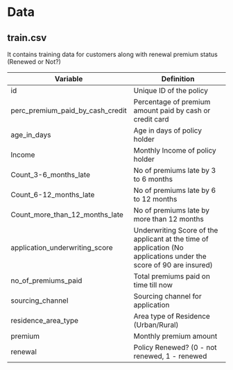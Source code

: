 # Data

## train.csv

It contains training data for customers along with renewal premium status (Renewed or Not?)

**Variable** | **Definition**
------------ | -------------
id | Unique ID of the policy
perc_premium_paid_by_cash_credit | Percentage of premium amount paid by cash or credit card
age_in_days | Age in days of policy holder
Income | Monthly Income of policy holder
Count_3-6_months_late | No of premiums late by 3 to 6 months
Count_6-12_months_late | No  of premiums late by 6 to 12 months
Count_more_than_12_months_late | No of premiums late by more than 12 months
application_underwriting_score | Underwriting Score of the applicant at the time of application (No applications under the score of 90 are insured)
no_of_premiums_paid | Total premiums paid on time till now
sourcing_channel | Sourcing channel for application
residence_area_type | Area type of Residence (Urban/Rural)
premium | Monthly premium amount
renewal | Policy Renewed? (0 - not renewed, 1 - renewed




